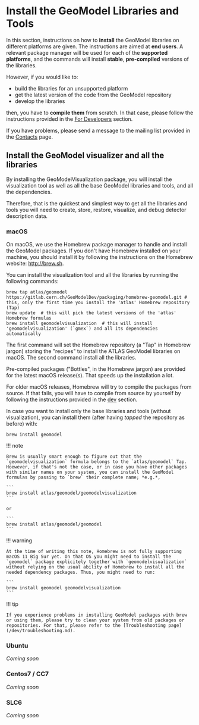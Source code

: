 # Install the GeoModel Libraries and Tools

In this section, instructions on how to **install** the GeoModel libraries on different platforms are given. The instructions are aimed at **end users**. A relevant package manager will be used for each of the **supported platforms**, and the commands will install **stable**, **pre-compiled** versions of the libraries.

However, if you would like to:

- build the libraries for an unsupported platform
- get the latest version of the code from the GeoModel repository
- develop the libraries

then, you have to **compile them** from scratch. In that case, please follow the instructions provided in the [For Developers](../dev/index.md) section.

If you have problems, please send a message to the mailing list provided in the [Contacts](../contacts.md) page.


## Install the GeoModel visualizer and all the libraries

By installing the GeoModelVisualization package, you will install the visualization tool as well as all the base GeoModel libraries and tools, and all the dependencies.

Therefore, that is the quickest and simplest way to get all the libraries and tools you will need to create, store, restore, visualize, and debug detector description data.

### macOS

On macOS, we use the Homebrew package manager to handle and install the GeoModel packages. If you don't have Homebrew installed on your machine, you should install it by following the instructions on the Homebrew website: <http://brew.sh>.

You can install the visualization tool and all the libraries by running the following commands:

```
brew tap atlas/geomodel https://gitlab.cern.ch/GeoModelDev/packaging/homebrew-geomodel.git # this, only the first time you install the 'atlas' Homebrew repository (Tap)
brew update  # this will pick the latest versions of the 'atlas' Homebrew formulas
brew install geomodelvisualization  # this will install 'geomodelvisualization' (`gmex`) and all its dependencies automatically
```

The first command will set the Homebrew repository (a "Tap" in Homebrew jargon) storing the "recipes" to install the ATLAS GeoModel libraries on macOS. The second command install all the libraries.

Pre-compiled packages ("Bottles", in the Homebrew jargon) are provided for the latest macOS release(s). That speeds up the installation a lot.

For older macOS releases, Homebrew will try to compile the packages from source. If that fails, you will have to compile from source by yourself by following the instructions provided in the [dev](/dev/index.md) section.

In case you want to install only the base libraries and tools (without visualization), you can install them (after having *tapped* the repository as before) with:

```
brew install geomodel
```

!!! note

    Brew is usually smart enough to figure out that the `geomodelvisualization` formula belongs to the `atlas/geomodel` Tap. Hoewever, if that's not the case, or in case you have other packages with similar names on your system, you can install the GeoModel formulas by passing to `brew` their complete name; *e.g.*,

    ```
    brew install atlas/geomodel/geomodelvisualization
    ```

    or 

    ```
    brew install atlas/geomodel/geomodel
    ```

!!! warning

    At the time of writing this note, Homebrew is not fully supporting macOS 11 Big Sur yet. On that OS you might need to install the `geomodel` package explicitely together with `geomodelvisualization` without relying on the usual ability of Homebrew to install all the needed dependency packages. Thus, you might need to run:

    ```
    brew install geomodel geomodelvisualization
    ```

!!! tip
    
    If you experience problems in installing GeoModel packages with brew or using them, please try to clean your system from old packages or repositories. For that, please refer to the [Troubleshooting page](/dev/troubleshooting.md).



### Ubuntu

_Coming soon_

### Centos7 / CC7

_Coming soon_

### SLC6

_Coming soon_
